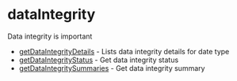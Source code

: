 # dataIntegrity

Data integrity is important


* [getDataIntegrityDetails](getdataintegritydetails.md) - Lists data integrity details for date type
* [getDataIntegrityStatus](getdataintegritystatus.md) - Get data integrity status
* [getDataIntegritySummaries](getdataintegritysummaries.md) - Get data integrity summary